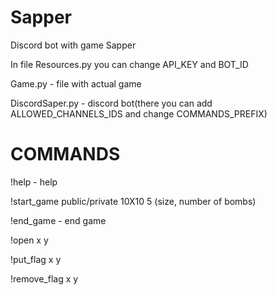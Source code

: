 # Sapper
Discord bot with game Sapper


In file Resources.py you can change API_KEY and BOT_ID

Game.py - file with actual game

DiscordSaper.py - discord bot(there you can add ALLOWED_CHANNELS_IDS and change COMMANDS_PREFIX)


# COMMANDS

!help - help

!start_game public/private 10X10 5 (size, number of bombs)

!end_game - end game

!open x y

!put_flag x y

!remove_flag x y
